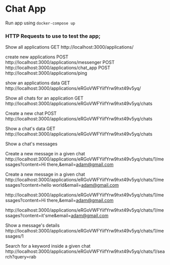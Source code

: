 # Chat App

Run app using `docker-compose up`

### HTTP Requests to use to test the app;

Show all applications
GET http://localhost:3000/applications/

create new applications
POST http://localhost:3000/applications/messenger
POST http://localhost:3000/applications/chat_app
POST http://localhost:3000/applications/ping

show an applications data
GET http://localhost:3000/applications/eRGoVWFYiifYrw9hxt49v5yq/

Show all chats for an application
GET http://localhost:3000/applications/eRGoVWFYiifYrw9hxt49v5yq/chats

Create a new chat
POST http://localhost:3000/applications/eRGoVWFYiifYrw9hxt49v5yq/chats

Show a chat's data
GET http://localhost:3000/applications/eRGoVWFYiifYrw9hxt49v5yq/chats

Show a chat's messages


Create a new message in a given chat
http://localhost:3000/applications/eRGoVWFYiifYrw9hxt49v5yq/chats/1/messages?content=Hi there,&email=adam@gmail.com

Create a new message in a given chat
http://localhost:3000/applications/eRGoVWFYiifYrw9hxt49v5yq/chats/1/messages?content=hello world&email=adam@gmail.com

http://localhost:3000/applications/eRGoVWFYiifYrw9hxt49v5yq/chats/1/messages?content=Hi there,&email=adam@gmail.com

http://localhost:3000/applications/eRGoVWFYiifYrw9hxt49v5yq/chats/1/messages?content=it'sme&email=adam@gmail.com

Show a message's details
http://localhost:3000/applications/eRGoVWFYiifYrw9hxt49v5yq/chats/1/messages/1

Search for a keyword inside a given chat
http://localhost:3000/applications/eRGoVWFYiifYrw9hxt49v5yq/chats/1/search?query=rab